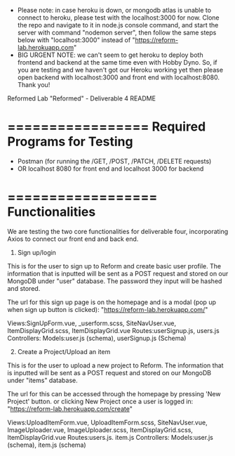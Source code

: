 - Please note: in case heroku is down, or mongodb atlas is unable to connect to heroku, please test with the localhost:3000 for now. Clone the repo and navigate to it in node.js console command, and start the server with command "nodemon server", then follow the same steps below with "localhost:3000" instead of "https://reform-lab.herokuapp.com"
- BIG URGENT NOTE: we can't seem to get heroku to deploy both frontend and backend at the same time even with Hobby Dyno. So, if you are testing and we haven't got our Heroku working yet then please open backend with localhost:3000 and front end with localhost:8080. Thank you!

Reformed Lab "Reformed" - Deliverable 4 README


=================
Required Programs for Testing
=================

- Postman (for running the /GET, /POST, /PATCH, /DELETE requests)
- OR localhost 8080 for front end and localhost 3000 for backend


==================
Functionalities
==================
We are testing the two core functionalities for deliverable four, incorporating Axios to connect our front end and back end.

1. Sign up/login

This is for the user to sign up to Reform and create basic user profile. The information that is inputted will be sent as a POST request and stored on our MongoDB under "user" database. The password they input will be hashed and stored.

The url for this sign up page is on the homepage and is a modal (pop up when sign up button is clicked): "https://reform-lab.herokuapp.com/"

Views:SignUpForm.vue, _userform.scss, SiteNavUser.vue, ItemDisplayGrid.scss, ItemDisplayGrid.vue
Routes:userSignup.js, users.js
Controllers:
Models:user.js (schema), userSignup.js (Schema)

2. Create a Project/Upload an item

This is for the user to upload a new project to Reform. The information that is inputted will be sent as a POST request and stored on our MongoDB under "items" database. 

The url for this can be accessed through the homepage by pressing 'New Project' button. or clicking New Project once a user is logged in: "https://reform-lab.herokuapp.com/create"

Views:UploadItemForm.vue, UploadItemForm.scss, SiteNavUser.vue, ImageUploader.vue, ImageUploader.scss, ItemDisplayGrid.scss, ItemDisplayGrid.vue
Routes:users.js. item.js
Controllers:
Models:user.js (schema), item.js (schema)
